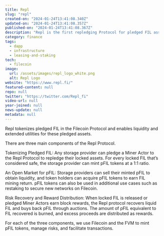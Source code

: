 ```yaml
---
title: Repl
slug: "repl"
created-on: "2024-01-24T13:41:08.340Z"
updated-on: "2024-01-24T13:41:08.357Z"
published-on: "2024-01-24T13:41:08.367Z"
description: "Repl is the first repledging Protocol for pledged FIL assets. It aims to enhance the efficiency of pledged FIL, remove idiosyncratic risks among Filecoin storage providers, and lower the complexity for people to earn Filecoin rewards."
category: finance
tags:
  - dapp
  - infrastructure
  - leasing-and-staking
tech:
  - filecoin
image:
  url: /assets/images/repl_logo_white.png
  alt: Repl Logo
website: "https://www.repl.fi/"
featured-content: null
repo: null
twitter: "https://twitter.com/Repl_fi"
video-url: null
year-joined: null
news-update: null
metadata: null
---
```


Repl tokenizes pledged FIL in the Filecoin Protocol and enables liquidity and extended utilities for these pledged assets.

There are three main components of the Repl Protocol.

Tokenizing Pledged FIL: Any storage provider can pledge a Miner Actor to the Repl Protocol to repledge their locked assets. For every locked FIL that’s considered safe, the storage provider can mint pFIL tokens at a 1:1 ratio.

An Open Market for pFIL: Storage providers can sell their minted pFIL to obtain liquidity, and token holders can acquire pFIL tokens to earn FIL mining return. pFIL tokens can also be used in additional use cases such as restaking to secure new networks on Filecoin.

Risk Recovery and Reward Distribution: When locked FIL is released or pledged Miner Actors earn block rewards, the Repl protocol recovers liquid FIL and buys back pFIL through auctions. The amount of pFIL equivalent to FIL recovered is burned, and excess proceeds are distributed as rewards.

For each of the three components, we use Filecoin and the FVM to mint pFIL tokens, manage risks, and facilitate transactions.
